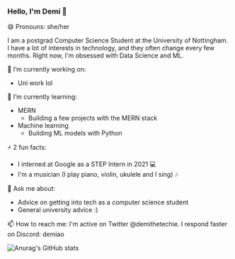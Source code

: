 ### Hello, I'm Demi 👋

😄 Pronouns: she/her

I am a postgrad Computer Science Student at the University of Nottingham. I have a lot of interests in technology, and they often change every few months. Right now, I'm obsessed with Data Science and ML. 

🔭 I’m currently working on:
- Uni work lol
 
🌱 I’m currently learning:
- MERN
  - Building a few projects with the MERN stack
- Machine learning
  - Building ML models with Python
  
⚡ 2 fun facts: 
- I interned at Google as a STEP Intern in 2021 💻
- I'm a musician (I play piano, violin, ukulele and I sing) 🎶
  
💬 Ask me about:
- Advice on getting into tech as a computer science student
- General university advice :)

📫 How to reach me:
I'm active on Twitter @demithetechie. I respond faster on Discord: demiao

![Anurag's GitHub stats](https://github-readme-stats.vercel.app/api?username=demithetechie&show_icons=true&theme=cobalt)

<!--
**demiaoshin/demiaoshin** is a ✨ _special_ ✨ repository because its `README.md` (this file) appears on your GitHub profile.

Here are some ideas to get you started:

- 🔭 I’m currently working on ...
- 🌱 I’m currently learning ...
- 👯 I’m looking to collaborate on ...
- 🤔 I’m looking for help with ...
- 💬 Ask me about ...
- 📫 How to reach me: ...
- 😄 Pronouns: ...
- ⚡ Fun fact: ...
-->
